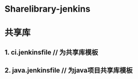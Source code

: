 # Sharelibrary-jenkins
# 共享库
## 1. ci.jenkinsfile    // 为共享库模板
## 2. java.jenkinsfile  // 为java项目共享库模板
